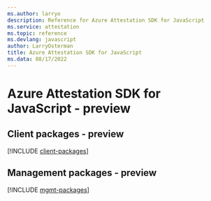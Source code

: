 ```yaml
---
ms.author: larryo
description: Reference for Azure Attestation SDK for JavaScript
ms.service: attestation
ms.topic: reference
ms.devlang: javascript
author: LarryOsterman
title: Azure Attestation SDK for JavaScript
ms.data: 08/17/2022
---
```

# Azure Attestation SDK for JavaScript - preview

## Client packages - preview
[!INCLUDE [client-packages](attestation-client-index.md)]
## Management packages - preview
[!INCLUDE [mgmt-packages](attestation-mgmt-index.md)]
